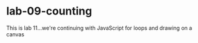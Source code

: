 # lab-09-counting
This is lab 11...we're continuing with JavaScript for loops and drawing on a canvas
